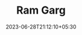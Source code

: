 ---
title:  "Ram Garg"
authid: 00-edboard 
img: https://i.postimg.cc/SxCxcX2p/ram-garg.jpg
categories: []
tags: []
date: 2023-06-28T21:12:10+05:30
description: ""
summary: "Inteview with state rank holder in MBBS final university exams"
draft: true
---